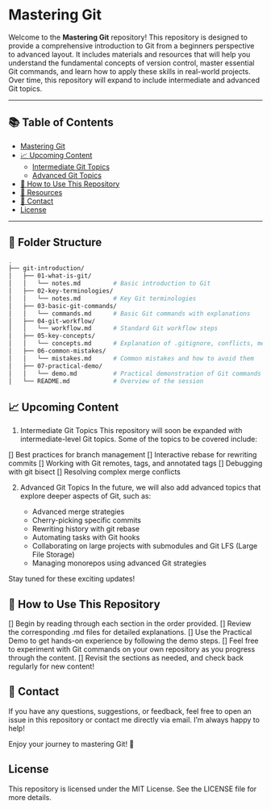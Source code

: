 # Mastering Git

Welcome to the **Mastering Git** repository! This repository is designed to provide a comprehensive introduction to Git from a beginners perspective to advanced layout. It includes materials and resources that will help you understand the fundamental concepts of version control, master essential Git commands, and learn how to apply these skills in real-world projects. Over time, this repository will expand to include intermediate and advanced Git topics.

---

## 📚 Table of Contents

- [Mastering Git ](#mastering-git-basics)
- [📈 Upcoming Content](#-upcoming-content)
  - [Intermediate Git Topics](#intermediate-git-topics)
  - [Advanced Git Topics](#advanced-git-topics)
- [🚀 How to Use This Repository](#-how-to-use-this-repository)
- [🔗 Resources](#-resources)
- [💬 Contact](#-contact)
- [License](#license)

---

## 📁 Folder Structure

```bash
.
├── git-introduction/
│   ├── 01-what-is-git/
│   │   └── notes.md         # Basic introduction to Git
│   ├── 02-key-terminologies/
│   │   └── notes.md         # Key Git terminologies
│   ├── 03-basic-git-commands/
│   │   └── commands.md      # Basic Git commands with explanations
│   ├── 04-git-workflow/
│   │   └── workflow.md      # Standard Git workflow steps
│   ├── 05-key-concepts/
│   │   └── concepts.md      # Explanation of .gitignore, conflicts, merge, and rebase
│   ├── 06-common-mistakes/
│   │   └── mistakes.md      # Common mistakes and how to avoid them
│   ├── 07-practical-demo/
│   │   └── demo.md          # Practical demonstration of Git commands
│   └── README.md            # Overview of the session


```

## 📈 Upcoming Content

1. Intermediate Git Topics
This repository will soon be expanded with intermediate-level Git topics. Some of the topics to be covered include:

  [] Best practices for branch management
  [] Interactive rebase for rewriting commits
  [] Working with Git remotes, tags, and annotated tags
  [] Debugging with git bisect
  [] Resolving complex merge conflicts

2. Advanced Git Topics
In the future, we will also add advanced topics that explore deeper aspects of Git, such as:

   - Advanced merge strategies
   - Cherry-picking specific commits
   - Rewriting history with git rebase
   - Automating tasks with Git hooks
   -  Collaborating on large projects with submodules and Git LFS (Large File Storage)
   - Managing monorepos using advanced Git strategies


Stay tuned for these exciting updates!

## 🚀 How to Use This Repository
   [] Begin by reading through each section in the order provided.
   [] Review the corresponding .md files for detailed explanations.
   [] Use the Practical Demo to get hands-on experience by following the demo steps.
   [] Feel free to experiment with Git commands on your own repository as you progress through the content.
   [] Revisit the sections as needed, and check back regularly for new content!


## 💬 Contact
If you have any questions, suggestions, or feedback, feel free to open an issue in this repository or contact me directly via email. I’m always happy to help!

Enjoy your journey to mastering Git! 🚀

## License
This repository is licensed under the MIT License. See the LICENSE file for more details.